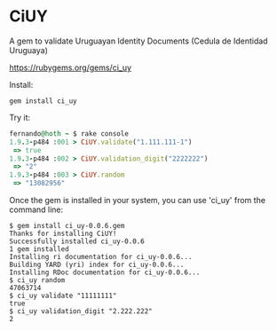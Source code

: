 # CiUY

A gem to validate Uruguayan Identity Documents (Cedula de Identidad Uruguaya)

https://rubygems.org/gems/ci_uy

Install:

`gem install ci_uy`

Try it:
``` ruby
fernando@hoth ~ $ rake console
1.9.3-p484 :001 > CiUY.validate("1.111.111-1")
 => true
1.9.3-p484 :002 > CiUY.validation_digit("2222222")
 => "2"
1.9.3-p484 :003 > CiUY.random
 => "13082956"
 ```
 
 Once the gem is installed in your system, you can use 'ci_uy' from
 the command line:
 
 ```
$ gem install ci_uy-0.0.6.gem 
Thanks for installing CiUY!
Successfully installed ci_uy-0.0.6
1 gem installed
Installing ri documentation for ci_uy-0.0.6...
Building YARD (yri) index for ci_uy-0.0.6...
Installing RDoc documentation for ci_uy-0.0.6...
$ ci_uy random
47063714
$ ci_uy validate "11111111"
true
$ ci_uy validation_digit "2.222.222"
2
 ```
